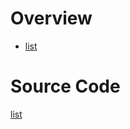 # Overview

* [list](#list)

# Source Code
<a target="_blank" href="https://hugogiraudel.com/2013/08/08/advanced-sass-list-functions/" name="list" id="list">list</a>

```css

```
